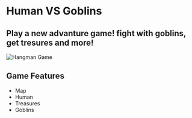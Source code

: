 # Human VS Goblins
## Play a new advanture game! fight with goblins, get tresures and more!

![Hangman Game](https://i.pinimg.com/170x/11/09/20/11092026689f9008584cb16384bf329b.jpg)
## Game Features
- Map
- Human
- Treasures
- Goblins
